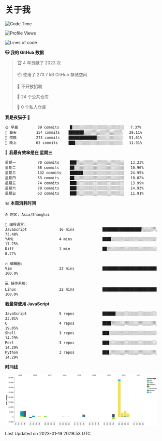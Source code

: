 # 关于我

<!--START_SECTION:waka-->
![Code Time](http://img.shields.io/badge/Code%20Time-721%20hrs%2059%20mins-blue)

![Profile Views](http://img.shields.io/badge/%E4%B8%AA%E4%BA%BA%E8%B5%84%E6%96%99%E8%A7%82%E7%9C%8B%E6%AC%A1%E6%95%B0-19-blue)

![Lines of code](https://img.shields.io/badge/%E4%BB%8E%E3%80%8CHello%20World%E3%80%8D%E8%B5%B7%E6%88%91%E5%B7%B2%E7%BB%8F%E5%86%99%E4%BA%86-70%20Thousand%20%E8%A1%8C%E4%BB%A3%E7%A0%81-blue)

**🐱 我的 GitHub 数据** 

> 🏆 4 年贡献了 2023 次
 > 
> 📦  使用了 273.7 kB GitHub 存储空间 
 > 
> 🚫 不开放招聘
 > 
> 📜 24 个公共仓库 
 > 
> 🔑 0 个私人仓库  
 > 
**我是夜猫子 🦉** 

```text
🌞 早晨         39 commits     █░░░░░░░░░░░░░░░░░░░░░░░░   7.37% 
🌆 白天         154 commits    ███████░░░░░░░░░░░░░░░░░░   29.11% 
🌃 傍晚         273 commits    █████████████░░░░░░░░░░░░   51.61% 
🌙 晚上         63 commits     ███░░░░░░░░░░░░░░░░░░░░░░   11.91%

```
📅 **我最有效率是在 星期三** 

```text
星期一          70 commits     ███░░░░░░░░░░░░░░░░░░░░░░   13.23% 
星期二          58 commits     ██░░░░░░░░░░░░░░░░░░░░░░░   10.96% 
星期三          132 commits    ██████░░░░░░░░░░░░░░░░░░░   24.95% 
星期四          53 commits     ██░░░░░░░░░░░░░░░░░░░░░░░   10.02% 
星期五          74 commits     ███░░░░░░░░░░░░░░░░░░░░░░   13.99% 
星期六          79 commits     ███░░░░░░░░░░░░░░░░░░░░░░   14.93% 
星期日          63 commits     ███░░░░░░░░░░░░░░░░░░░░░░   11.91%

```


📊 **本周消耗时间** 

```text
⌚︎ 时区: Asia/Shanghai

💬 编程语言: 
JavaScript               16 mins             ██████████████████░░░░░░░   73.48% 
YAML                     4 mins              ████░░░░░░░░░░░░░░░░░░░░░   17.75% 
Diff                     1 min               ██░░░░░░░░░░░░░░░░░░░░░░░   8.77%

🔥 编辑器: 
Vim                      22 mins             █████████████████████████   100.0%

💻 操作系统: 
Linux                    22 mins             █████████████████████████   100.0%

```

**我最常使用 JavaScript** 

```text
JavaScript               5 repos             ██████░░░░░░░░░░░░░░░░░░░   23.81% 
C                        4 repos             ████░░░░░░░░░░░░░░░░░░░░░   19.05% 
Shell                    3 repos             ███░░░░░░░░░░░░░░░░░░░░░░   14.29% 
Perl                     3 repos             ███░░░░░░░░░░░░░░░░░░░░░░   14.29% 
Python                   3 repos             ███░░░░░░░░░░░░░░░░░░░░░░   14.29%

```


**时间线**

![Chart not found](https://raw.githubusercontent.com/Arondight/Arondight/master/charts/bar_graph.png) 


 Last Updated on 2023-01-19 20:19:53 UTC
<!--END_SECTION:waka-->

